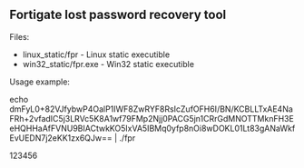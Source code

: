## Fortigate lost password recovery tool 

Files: 
- linux_static/fpr - Linux static executible
- win32_static/fpr.exe - Win32 static executible 

Usage example:

echo dmFyL0+82VJfybwP4OalP1IWF8ZwRYF8RsIcZufOFH6I/BN/KCBLLTxAE4NaFRh+2vfadIC5j3LRVc5K8A1wf79FMp2Njj0PACG5jn1CRrGdMNOTTMknFH3EeHQHHaAfFVNU9BIACtwkKO5IxVA5IBMq0yfp8nOi8wDOKL01Lt83gANaWkfEvUEDN7j2eKK1zx6QJw== | ./fpr

123456
